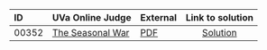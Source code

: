 | ID | UVa Online Judge | External | Link to solution |
|:---|:---|:---|:---:|
| 00352 | [The Seasonal War](https://onlinejudge.org/index.php?option=onlinejudge&page=show_problem&problem=288) | [PDF](https://onlinejudge.org/external/3/352.pdf) | [Solution](https%3A//github.com/versenyi98/programming-contests/tree/master/UVa%20Online%20Judge/00352%2520-%2520The%2520Seasonal%2520War)|
